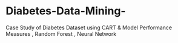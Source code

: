 # Diabetes-Data-Mining-
Case Study of Diabetes Dataset using CART &amp; Model Performance  Measures , Random Forest , Neural Network
